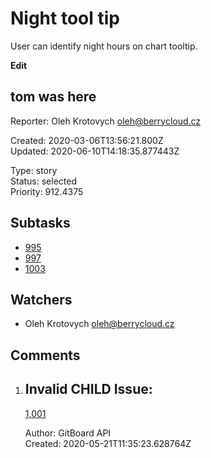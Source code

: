 # Night tool tip

User can identify night hours on chart tooltip.

**Edit**

## **tom was here**

Reporter: Oleh Krotovych <oleh@berrycloud.cz>  

Created: 2020-03-06T13:56:21.800Z  
Updated: 2020-06-10T14:18:35.877443Z

Type: story  
Status: selected  
Priority: 912.4375

## Subtasks
- [995](995.md "Add blackest theme")
- [997](997.md "Yet another one")
- [1003](1003.md "Yet another another issue")

## Watchers
- Oleh Krotovych <oleh@berrycloud.cz>

## Comments
1.  ## Invalid CHILD Issue:
    [1,001](1,001.md "This needs to be done")

    Author: GitBoard API  
    Created: 2020-05-21T11:35:23.628764Z  
